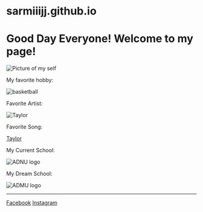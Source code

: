 # sarmiiijj.github.io
# Good Day Everyone! Welcome to my page!
![Picture of my self](https://scontent.fceb6-1.fna.fbcdn.net/v/t39.30808-6/277230105_548271616856211_2864023982595514798_n.jpg?_nc_cat=102&ccb=1-7&_nc_sid=174925&_nc_eui2=AeG5A-jDsusuiVniUvyY0XDBv1VeX6CvaP-_VV5foK9o_1eUAGjO40pCkG84XWr4xUBG20Jb3xJtpqjHNtGx8Zjb&_nc_ohc=QFqs_SPfx-MAX8jZAKe&_nc_ht=scontent.fceb6-1.fna&oh=00_AfCGQ_K2TVdInh_6BVzVzjCkoSLlktKBme_ExafwdiXnRg&oe=637BD4E2)

My favorite hobby:

![basketball](https://cdn.nba.com/manage/2022/09/GettyImages-1370244705-scaled-e1662759035178.jpg)

Favorite Artist:

![Taylor](https://lh3.googleusercontent.com/_fnSo5pFwGb7QJZL6iOTYkHwSJ9yvA16yKZRHUTDodzKTu3kUFu9apc69J8SlP-Q2HUymWy4TNxK4B9mUhubl01d)

Favorite Song:

[Taylor](https://youtu.be/b1kbLwvqugk)

My Current School:

![ADNU logo](https://upload.wikimedia.org/wikipedia/en/e/e2/Ateneo_de_Naga_University_logo.png)

My Dream School:

![ADMU logo](https://www.ateneo.edu/sites/default/files/styles/max_650x650/public/2021-12/AteneoEagleSlhouette.png?itok=Rwcq0yzs)

-----

[Facebook](https://www.facebook.com/sarmiiijjj)  [Instagram](https://www.instagram.com/sarmiiijj/)



